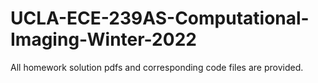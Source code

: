 # UCLA-ECE-239AS-Computational-Imaging-Winter-2022
All homework solution pdfs and corresponding code files are provided.
